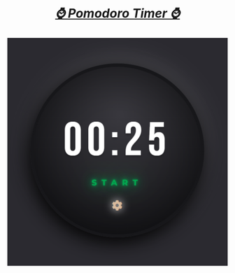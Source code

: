 <h1 align=center>

[*⌚ Pomodoro Timer ⌚*](https://zumrudu-anka.github.io/react-pomodoro-timer/)
</h1>

<div align=center>

[![pomodoroTimer](./pomodoro-timer.png)](https://zumrudu-anka.github.io/react-pomodoro-timer/)
</div>
